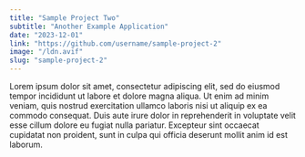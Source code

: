 ```yaml
---
title: "Sample Project Two"
subtitle: "Another Example Application"
date: "2023-12-01"
link: "https://github.com/username/sample-project-2"
image: "/ldn.avif"
slug: "sample-project-2"
---
```


Lorem ipsum dolor sit amet, consectetur adipiscing elit, sed do eiusmod tempor incididunt ut labore et dolore magna aliqua. Ut enim ad minim veniam, quis nostrud exercitation ullamco laboris nisi ut aliquip ex ea commodo consequat. Duis aute irure dolor in reprehenderit in voluptate velit esse cillum dolore eu fugiat nulla pariatur. Excepteur sint occaecat cupidatat non proident, sunt in culpa qui officia deserunt mollit anim id est laborum.
